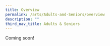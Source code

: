 ```yaml
---
title: Overview
permalink: /arts/Adults-and-Seniors/overview
description: ""
third_nav_title: Adults & Seniors
---
```

Coming soon!